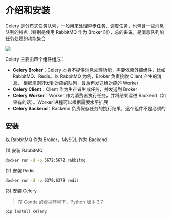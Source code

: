 # 介绍和安装

Celery 是分布式任务队列，一般用来处理异步任务、调度任务，也包含一些消息队列的特点（特别是使用 RabbitMQ 作为 Broker 时），总的来说，是消息队列加任务处理的功能集合

![](https://raw.githubusercontent.com/hsxhr-10/Notes/master/image/pythonwebcelery-1.png)

Celery 主要由四个组件组成：

- **Celery Broker**：Celery 本身不提供消息处理功能，需要依赖外部组件，比如 RabbitMQ、Redis。以 RabbitMQ 为例，Broker 负责接收 Client 产生的消息，
  根据规则转发到对应的队列，最后再发送给对应的 Worker
- **Celery Client**：Client 作为生产者生成任务，并发送到 Broker
- **Celery Worker**：Worker 作为消费者执行任务，并将结果写进 Backend（如果有的话）。Worker 进程可以根据需要水平扩展
- **Celery Backend**：Backend 负责保存任务的执行结果，这个组件不是必须的

## 安装

以 RabbitMQ 作为 Broker，MySQL 作为 Backend

(1) 安装 RabbitMQ

```BASH
docker run -d -p 5672:5672 rabbitmq
```

(2) 安装 Redis

```BASH
docker run -d -p 6379:6379 redis
```

(3) 安装 Celery

> 在 Conda 的虚拟环境下，Python 版本 3.7

```BASH
pip install celery
```
